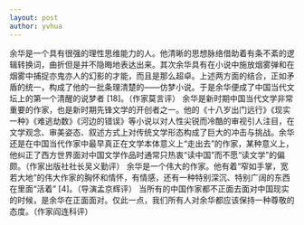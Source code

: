```yaml
---
layout: post
author: yvhua
---
```


余华是一个具有很强的理性思维能力的人。他清晰的思想脉络借助着有条不紊的逻辑转换词，曲折但是并不隐晦地表达出来。其次余华具有在小说中施放烟雾弹和在烟雾中捕捉亦鬼亦人的幻影的才能，而且是那么超卓。上述两方面的结合，正如矛盾的统一，构成了他的一批条理清楚的——仿梦小说。于是余华便成了中国当代文坛上的第一个清醒的说梦者 [18]。（作家莫言评）
余华是新时期中国当代文学非常重要的作家，也是新时期先锋文学的开创者之一。他的《十八岁出门远行》《现实一种》《难逃劫数》《河边的错误》等小说以对人性尖锐而冷酷的审视引人注目，在文学观念、审美姿态、叙述方式上对传统文学形态构成了巨大的冲击与挑战。余华还是在中国当代作家中最早真正在文学本体意义上“走出去”的作家，某种意义上，他纠正了西方世界面对中国文学作品时通常只热衷“读中国”而不愿“读文学”的偏颇。（作家出版社社长吴义勤评）
余华是一个伟大的作家。他有着“窄如手掌，宽若大地”的伟大作家的胸怀和情怀，有情感，还有一种特别深沉、特别广阔的东西在里面“活着” [4]。（导演孟京辉评）
当所有的中国作家都不正面去面对中国现实的时候，是余华在正面面对。仅此一点，我们所有人对余华都应该保持一种尊敬的态度。（作家阎连科评）